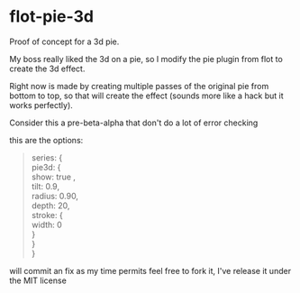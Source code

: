 flot-pie-3d
===========

Proof of concept for a 3d pie.

My boss really liked the 3d on a pie, so I modify the pie plugin from flot to create the 3d effect.

Right now is made by creating multiple passes of the original pie from bottom to top, so that will create the effect (sounds more like a hack but it works perfectly). 

Consider this a pre-beta-alpha that don't do a lot of error checking

this are the options:

>series: {  
>  pie3d: {  
>   show: true ,  
>      tilt: 0.9,  
>      radius: 0.90,  
>      depth: 20,  
>      stroke: {  
>        width: 0  
>      }  
>  }  
>}  

will commit an fix as my time permits feel free to fork it, I've release it under the MIT license
